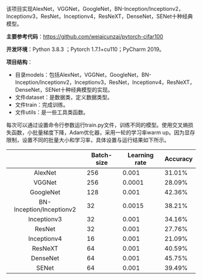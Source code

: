 该项目实现AlexNet，VGGNet，GoogleNet，BN-Inception/Inceptionv2，Inceptionv3，ResNet，Inceptionv4，ResNeXT，DenseNet，SENet十种经典模型。

**主要参考代码**：https://github.com/weiaicunzai/pytorch-cifar100

**开发环境**：Python 3.8.3 ；Pytorch 1.7.1+cu110；PyCharm 2019。

**项目结构**：

- 目录models：包括AlexNet，VGGNet，GoogleNet，BN-Inception/Inceptionv2，Inceptionv3，ResNet，Inceptionv4，ResNeXT，DenseNet，SENet十种经典模型的实现。
- 文件dataset：是数据类，定义数据类型。
- 文件train：完成训练。
- 文件utils：是一些工具类函数。

每次可以通过设置命令行参数运行train.py文件，训练不同的模型。使用交叉熵损失函数，小批量梯度下降，Adam优化器，采用一轮的学习率warm up。因为显存限制，设置不同的批量大小和学习率，具体设置与运行结果如下所示。

|                          | Batch-size | Learning  rate | Accuracy |
| :----------------------: | ---------- | -------------- | -------- |
|         AlexNet          | 256        | 0.001          | 31.01%   |
|          VGGNet          | 256        | 0.0001         | 28.09%   |
|        GoogleNet         | 128        | 0.001          | 42.36%   |
| BN-Inception/Inceptionv2 | 32         | 0.0015         | 38.21%   |
|       Inceptionv3        | 32         | 0.001          | 34.16%   |
|          ResNet          | 32         | 0.001          | 27.76%   |
|       Inceptionv4        | 16         | 0.001          | 21.09%   |
|         ResNeXT          | 64         | 0.001          | 40.59%   |
|         DenseNet         | 64         | 0.001          | 45.75%   |
|          SENet           | 64         | 0.001          | 39.49%   |



